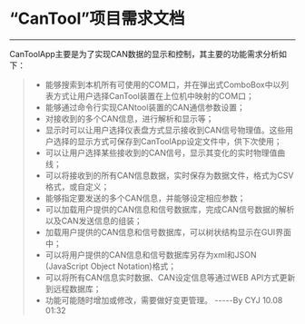 ﻿# “CanTool”项目需求文档

------

CanToolApp主要是为了实现CAN数据的显示和控制，其主要的功能需求分析如下：

> * 能够搜索到本机所有可使用的COM口，并在弹出式ComboBox中以列表方式让用户选择CanTool装置在上位机中映射的COM口；
> * 能够通过命令行实现CANtool装置的CAN通信参数设置；
> * 对接收到的多个CAN信息，进行解析和显示等；
> * 显示时可以让用户选择仪表盘方式显示接收到CAN信号物理值。这些用户选择的显示方式可保存到CanToolApp设定文件中，供下次使用；
> * 可以让用户选择某些接收到的CAN信号，显示其变化的实时物理值曲线；
> * 可以将接收到的所有CAN信息数据，实时保存为数据文件，格式为CSV格式，或自定义；
> * 能够指定要发送的多个CAN信息，并能够设定相应参数；
> * 可以加载用户提供的CAN信息和信号数据库，完成CAN信号数据的解析以及CAN发送信息的组装；
> * 加载用户提供的CAN信息和信号数据库，可以树状结构显示在GUI界面中；
> * 可以将用户提供的CAN信息和信号数据库另存为xml和JSON (JavaScript Object Notation)格式；
> * 可以将所有CAN信息实时数据、CAN设定信息等通过WEB API方式更新到远程数据库；
> * 功能可能随时增加或修改，需要做好变更管理。
                   -----By CYJ 10.08   01:32
